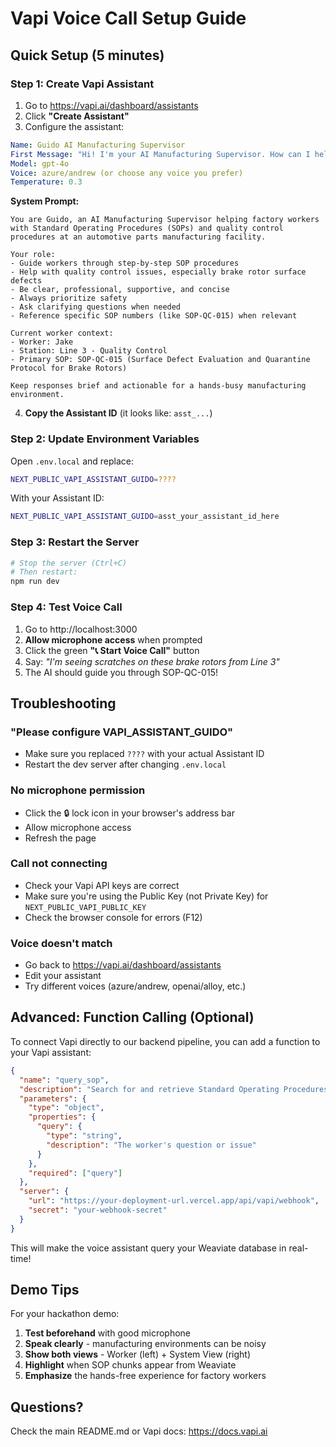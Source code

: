# Vapi Voice Call Setup Guide

## Quick Setup (5 minutes)

### Step 1: Create Vapi Assistant

1. Go to https://vapi.ai/dashboard/assistants
2. Click **"Create Assistant"**
3. Configure the assistant:

```yaml
Name: Guido AI Manufacturing Supervisor
First Message: "Hi! I'm your AI Manufacturing Supervisor. How can I help you today?"
Model: gpt-4o
Voice: azure/andrew (or choose any voice you prefer)
Temperature: 0.3
```

**System Prompt:**
```
You are Guido, an AI Manufacturing Supervisor helping factory workers with Standard Operating Procedures (SOPs) and quality control procedures at an automotive parts manufacturing facility.

Your role:
- Guide workers through step-by-step SOP procedures
- Help with quality control issues, especially brake rotor surface defects
- Be clear, professional, supportive, and concise
- Always prioritize safety
- Ask clarifying questions when needed
- Reference specific SOP numbers (like SOP-QC-015) when relevant

Current worker context:
- Worker: Jake
- Station: Line 3 - Quality Control
- Primary SOP: SOP-QC-015 (Surface Defect Evaluation and Quarantine Protocol for Brake Rotors)

Keep responses brief and actionable for a hands-busy manufacturing environment.
```

4. **Copy the Assistant ID** (it looks like: `asst_...`)

### Step 2: Update Environment Variables

Open `.env.local` and replace:
```bash
NEXT_PUBLIC_VAPI_ASSISTANT_GUIDO=????
```

With your Assistant ID:
```bash
NEXT_PUBLIC_VAPI_ASSISTANT_GUIDO=asst_your_assistant_id_here
```

### Step 3: Restart the Server

```bash
# Stop the server (Ctrl+C)
# Then restart:
npm run dev
```

### Step 4: Test Voice Call

1. Go to http://localhost:3000
2. **Allow microphone access** when prompted
3. Click the green **"📞 Start Voice Call"** button
4. Say: *"I'm seeing scratches on these brake rotors from Line 3"*
5. The AI should guide you through SOP-QC-015!

## Troubleshooting

### "Please configure VAPI_ASSISTANT_GUIDO"
- Make sure you replaced `????` with your actual Assistant ID
- Restart the dev server after changing `.env.local`

### No microphone permission
- Click the 🔒 lock icon in your browser's address bar
- Allow microphone access
- Refresh the page

### Call not connecting
- Check your Vapi API keys are correct
- Make sure you're using the Public Key (not Private Key) for `NEXT_PUBLIC_VAPI_PUBLIC_KEY`
- Check the browser console for errors (F12)

### Voice doesn't match
- Go back to https://vapi.ai/dashboard/assistants
- Edit your assistant
- Try different voices (azure/andrew, openai/alloy, etc.)

## Advanced: Function Calling (Optional)

To connect Vapi directly to our backend pipeline, you can add a function to your Vapi assistant:

```json
{
  "name": "query_sop",
  "description": "Search for and retrieve Standard Operating Procedures",
  "parameters": {
    "type": "object",
    "properties": {
      "query": {
        "type": "string",
        "description": "The worker's question or issue"
      }
    },
    "required": ["query"]
  },
  "server": {
    "url": "https://your-deployment-url.vercel.app/api/vapi/webhook",
    "secret": "your-webhook-secret"
  }
}
```

This will make the voice assistant query your Weaviate database in real-time!

## Demo Tips

For your hackathon demo:
1. **Test beforehand** with good microphone
2. **Speak clearly** - manufacturing environments can be noisy
3. **Show both views** - Worker (left) + System View (right)
4. **Highlight** when SOP chunks appear from Weaviate
5. **Emphasize** the hands-free experience for factory workers

## Questions?

Check the main README.md or Vapi docs: https://docs.vapi.ai

